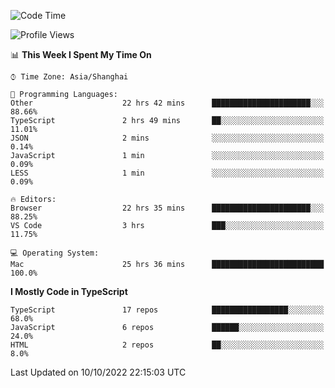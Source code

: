<!--START_SECTION:waka-->
![Code Time](http://img.shields.io/badge/Code%20Time-2%2C907%20hrs%2032%20mins-blue)

![Profile Views](http://img.shields.io/badge/Profile%20Views-1-blue)

📊 **This Week I Spent My Time On** 

```text
⌚︎ Time Zone: Asia/Shanghai

💬 Programming Languages: 
Other                    22 hrs 42 mins      ██████████████████████░░░   88.66% 
TypeScript               2 hrs 49 mins       ██░░░░░░░░░░░░░░░░░░░░░░░   11.01% 
JSON                     2 mins              ░░░░░░░░░░░░░░░░░░░░░░░░░   0.14% 
JavaScript               1 min               ░░░░░░░░░░░░░░░░░░░░░░░░░   0.09% 
LESS                     1 min               ░░░░░░░░░░░░░░░░░░░░░░░░░   0.09%

🔥 Editors: 
Browser                  22 hrs 35 mins      ██████████████████████░░░   88.25% 
VS Code                  3 hrs               ███░░░░░░░░░░░░░░░░░░░░░░   11.75%

💻 Operating System: 
Mac                      25 hrs 36 mins      █████████████████████████   100.0%

```

**I Mostly Code in TypeScript** 

```text
TypeScript               17 repos            █████████████████░░░░░░░░   68.0% 
JavaScript               6 repos             ██████░░░░░░░░░░░░░░░░░░░   24.0% 
HTML                     2 repos             ██░░░░░░░░░░░░░░░░░░░░░░░   8.0%

```



 Last Updated on 10/10/2022 22:15:03 UTC
<!--END_SECTION:waka-->
